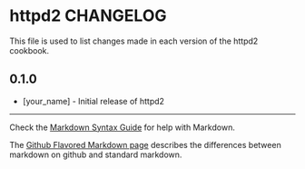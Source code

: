 # httpd2 CHANGELOG

This file is used to list changes made in each version of the httpd2 cookbook.

## 0.1.0
- [your_name] - Initial release of httpd2

- - -
Check the [Markdown Syntax Guide](http://daringfireball.net/projects/markdown/syntax) for help with Markdown.

The [Github Flavored Markdown page](http://github.github.com/github-flavored-markdown/) describes the differences between markdown on github and standard markdown.
